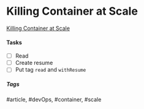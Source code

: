 # Killing Container at Scale
[Killing Container at Scale](https://blog.repl.it/killing-containers-at-scale)

#### Tasks
- [ ] Read
- [ ] Create resume
- [ ] Put tag `read` and `withResume`

##### Tags
#article, #devOps, #container, #scale
